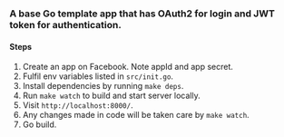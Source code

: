 ### A base Go template app that has OAuth2 for login and JWT token for authentication.

#### Steps
1. Create an app on Facebook. Note appId and app secret.
2. Fulfil env variables listed in `src/init.go`.
3. Install dependencies by running `make deps`.
4. Run `make watch` to build and start server locally.
5. Visit `http://localhost:8000/`.
6. Any changes made in code will be taken care by `make watch`.
7. Go build.
